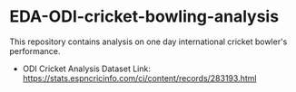 # EDA-ODI-cricket-bowling-analysis
This repository contains analysis on one day international cricket bowler's performance.
- ODI Cricket Analysis Dataset Link: https://stats.espncricinfo.com/ci/content/records/283193.html
